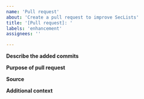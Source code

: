 ```yaml
---
name: 'Pull request'
about: 'Create a pull request to improve SecLists'
title: '[Pull request]: '
labels: 'enhancement'
assignees: ''

---
```


**Describe the added commits**
<!--- A clear and concise description of what is being added to the repository. -->

**Purpose of pull request**
<!--- Tell us what made you decide to open a pull request. --->

**Source**
<!--- Put/link the source here. -->

**Additional context**
<!--- Add any other context about the problem/missing feature that you are fixing/solving here. 
Tag the issue here if applicable. -->
